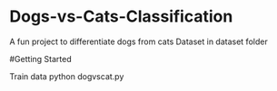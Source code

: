 # Dogs-vs-Cats-Classification

A fun project to differentiate dogs from cats Dataset in dataset folder 



#Getting Started

Train data
python dogvscat.py
